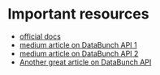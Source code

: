 # Important resources

+ [official docs](https://docs.fast.ai/vision.data.html#ImageList)
+ [medium article on DataBunch API 1](https://medium.com/@tmckenzie.nz/using-the-fastai-data-block-api-b4818e72155b)
+ [medium article on DataBunch API 2](https://medium.com/@lankinen/fast-ai-lesson-7-notes-part-1-v3-c054686e04c5)
+ [Another great article on DataBunch API](https://towardsdatascience.com/fastai-image-classification-32d626da20)
